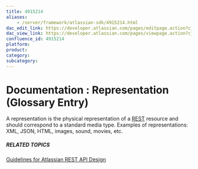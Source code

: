 ```yaml
---
title: 4915214
aliases:
    - /server/framework/atlassian-sdk/4915214.html
dac_edit_link: https://developer.atlassian.com/pages/editpage.action?cjm=wozere&pageId=4915214
dac_view_link: https://developer.atlassian.com/pages/viewpage.action?cjm=wozere&pageId=4915214
confluence_id: 4915214
platform:
product:
category:
subcategory:
---
```

# Documentation : Representation (Glossary Entry)

A representation is the physical representation of a [REST](/server/framework/atlassian-sdk/4915215.html) resource and should correspond to a standard media type. Examples of representations: XML, JSON, HTML, images, sound, movies, etc.

##### RELATED TOPICS

<a href="/pages/createpage.action?spaceKey=DOCS&amp;title=Guidelines+for+Atlassian+REST+API+Design&amp;linkCreation=true&amp;fromPageId=4915214" class="createlink">Guidelines for Atlassian REST API Design</a>

























